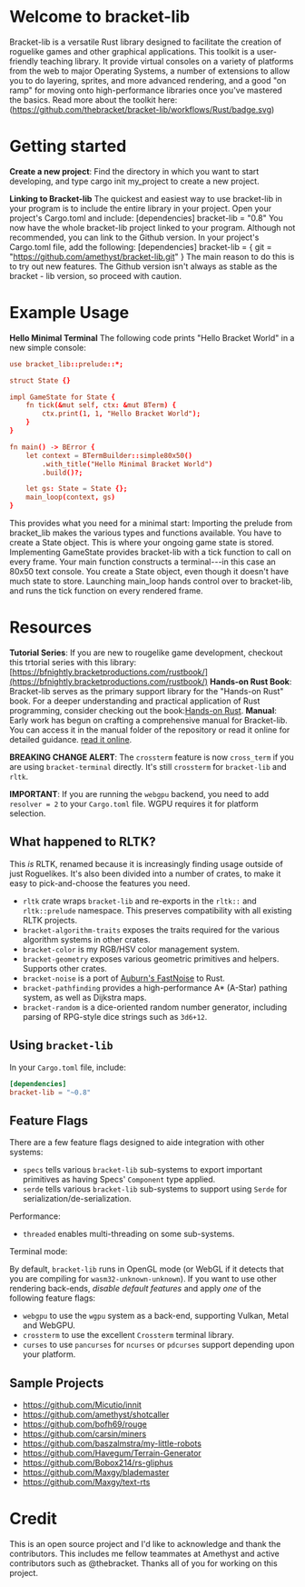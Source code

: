 # Welcome to bracket-lib
Bracket-lib is a versatile Rust library designed to facilitate the creation of roguelike games and other graphical applications. This toolkit is a user-friendly teaching library. It provide virtual consoles on a variety of platforms from the web to major Operating Systems, a number of extensions to allow you to do layering, sprites, and more advanced rendering, and a good "on ramp" for moving onto high-performance libraries once you've mastered the basics.
Read more about the toolkit here: (https://github.com/thebracket/bracket-lib/workflows/Rust/badge.svg)

# Getting started
**Create a new project**: Find the directory in which you want to start developing, and type cargo init my_project to create a new project.

**Linking to Bracket-lib**
The quickest and easiest way to use bracket-lib in your program is to include the entire library in your project. Open your project's Cargo.toml and include:
[dependencies]
bracket-lib = "0.8"
You now have the whole bracket-lib project linked to your program.
Although not recommended, you can link to the Github version. In your project's Cargo.toml file, add the following:
[dependencies]
bracket-lib = { git = "https://github.com/amethyst/bracket-lib.git" }
The main reason to do this is to try out new features. The Github version isn't always as stable as the bracket - lib version, so proceed with caution.

# Example Usage
**Hello Minimal Terminal**
The following code prints "Hello Bracket World" in a new simple console:

```toml
use bracket_lib::prelude::*;

struct State {}

impl GameState for State {
    fn tick(&mut self, ctx: &mut BTerm) {
        ctx.print(1, 1, "Hello Bracket World");
    }
}

fn main() -> BError {
    let context = BTermBuilder::simple80x50()
        .with_title("Hello Minimal Bracket World")
        .build()?;

    let gs: State = State {};
    main_loop(context, gs)
}
```
This provides what you need for a minimal start:
Importing the prelude from bracket_lib makes the various types and functions available.
You have to create a State object. This is where your ongoing game state is stored.
Implementing GameState provides bracket-lib with a tick function to call on every frame.
Your main function constructs a terminal---in this case an 80x50 text console.
You create a State object, even though it doesn't have much state to store.
Launching main_loop hands control over to bracket-lib, and runs the tick function on every rendered frame.

# Resources
**Tutorial Series**: If you are new to rougelike game development, checkout this trtorial series with this library: [https://bfnightly.bracketproductions.com/rustbook/](https://bfnightly.bracketproductions.com/rustbook/)
**Hands-on Rust Book**: Bracket-lib serves as the primary support library for the "Hands-on Rust" book. For a deeper understanding and practical application of Rust programming, consider checking out the book:[Hands-on Rust](https://hands-on-rust.com/).
**Manual**: Early work has begun on crafting a comprehensive manual for Bracket-lib. You can access it in the manual folder of the repository or read it online for detailed guidance. [read it online](https://bfnightly.bracketproductions.com/bracket-lib/what_is_it.html).

**BREAKING CHANGE ALERT**: The `crossterm` feature is now `cross_term` if you are using `bracket-terminal` directly. It's still `crossterm` for `bracket-lib` and `rltk`.

**IMPORTANT**: If you are running the `webgpu` backend, you need to add `resolver = 2` to your `Cargo.toml` file. WGPU requires it for platform selection.

## What happened to RLTK?

This *is* RLTK, renamed because it is increasingly finding usage outside of just Roguelikes. It's also been divided into a number of crates, to make it easy to pick-and-choose the features you need.

* `rltk` crate wraps `bracket-lib` and re-exports in the `rltk::` and `rltk::prelude` namespace. This preserves compatibility with all existing RLTK projects.
* `bracket-algorithm-traits` exposes the traits required for the various algorithm systems in other crates.
* `bracket-color` is my RGB/HSV color management system.
* `bracket-geometry` exposes various geometric primitives and helpers. Supports other crates.
* `bracket-noise` is a port of [Auburn's FastNoise](https://github.com/Auburns/FastNoise) to Rust.
* `bracket-pathfinding` provides a high-performance A* (A-Star) pathing system, as well as Dijkstra maps.
* `bracket-random` is a dice-oriented random number generator, including parsing of RPG-style dice strings such as `3d6+12`.

## Using `bracket-lib`

In your `Cargo.toml` file, include:

```toml
[dependencies]
bracket-lib = "~0.8"
```

## Feature Flags

There are a few feature flags designed to aide integration with other systems:

* `specs` tells various `bracket-lib` sub-systems to export important primitives as having Specs' `Component` type applied.
* `serde` tells various `bracket-lib` sub-systems to support using `Serde` for serialization/de-serialization.

Performance:

* `threaded` enables multi-threading on some sub-systems.

Terminal mode:

By default, `bracket-lib` runs in OpenGL mode (or WebGL if it detects that you are compiling for `wasm32-unknown-unknown`). If you want to use other rendering back-ends, *disable default features* and apply *one* of the following feature flags:

* `webgpu` to use the `wgpu` system as a back-end, supporting Vulkan, Metal and WebGPU.
* `crossterm` to use the excellent `Crossterm` terminal library.
* `curses` to use `pancurses` for `ncurses` or `pdcurses` support depending upon your platform.

## Sample Projects

- https://github.com/Micutio/innit
- https://github.com/amethyst/shotcaller
- https://github.com/bofh69/rouge
- https://github.com/carsin/miners
- https://github.com/baszalmstra/my-little-robots
- https://github.com/Havegum/Terrain-Generator
- https://github.com/Bobox214/rs-gliphus
- https://github.com/Maxgy/blademaster
- https://github.com/Maxgy/text-rts


# Credit
This is an open source project and I'd like to acknowledge and thank the contributors. This includes me fellow teammates at Amethyst and active contributors such as @thebracket. Thanks all of you for working on this project. 